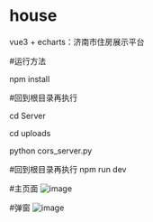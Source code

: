 # house

vue3 + echarts：济南市住房展示平台

#运行方法

npm install

#回到根目录再执行

cd Server

cd uploads

python cors_server.py

#回到根目录再执行
npm run dev

#主页面
![image](https://github.com/user-attachments/assets/bb8e1501-bcb4-4412-a190-a636b45156c9)

#弹窗
![image](https://github.com/user-attachments/assets/8a911012-713b-4bc5-bf35-c61e625d22f8)


